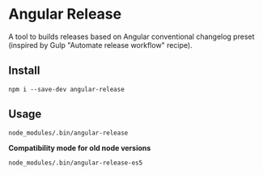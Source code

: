 # Angular Release

A tool to builds releases based on Angular conventional changelog preset (inspired by Gulp "Automate release workflow" recipe).

## Install

```
npm i --save-dev angular-release
```

## Usage

```
node_modules/.bin/angular-release
```

**Compatibility mode for old node versions**

```
node_modules/.bin/angular-release-es5
```
